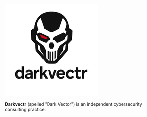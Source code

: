 <img src="./media/drakvectr-logo.png" alt="logo" width="300"/>

**Darkvectr** (spelled "Dark Vector") is an independent cybersecurity consulting practice.  

